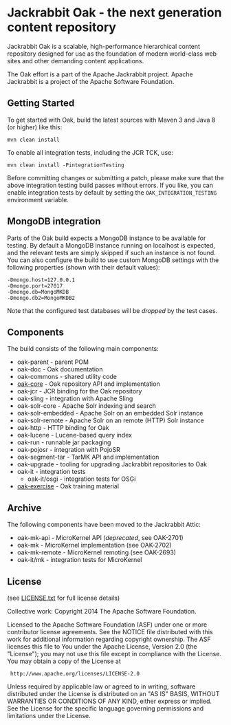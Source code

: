 Jackrabbit Oak - the next generation content repository
=======================================================


Jackrabbit Oak is a scalable, high-performance hierarchical content
repository designed for use as the foundation of modern world-class
web sites and other demanding content applications.

The Oak effort is a part of the Apache Jackrabbit project.
Apache Jackrabbit is a project of the Apache Software Foundation.

Getting Started 
---------------

To get started with Oak, build the latest sources with
Maven 3 and Java 8 (or higher) like this:

    mvn clean install

To enable all integration tests, including the JCR TCK, use:

    mvn clean install -PintegrationTesting

Before committing changes or submitting a patch, please make sure that
the above integration testing build passes without errors. If you like,
you can enable integration tests by default by setting the
`OAK_INTEGRATION_TESTING` environment variable.

MongoDB integration
-------------------

Parts of the Oak build expects a MongoDB instance to be available for
testing. By default a MongoDB instance running on localhost is expected,
and the relevant tests are simply skipped if such an instance is not found.
You can also configure the build to use custom MongoDB settings with the
following properties (shown with their default values):

    -Dmongo.host=127.0.0.1
    -Dmongo.port=27017
    -Dmongo.db=MongoMKDB
    -Dmongo.db2=MongoMKDB2

Note that the configured test databases will be *dropped* by the test cases.

Components
----------

The build consists of the following main components:

  - oak-parent        - parent POM
  - oak-doc           - Oak documentation
  - oak-commons       - shared utility code
  - [oak-core][1]     - Oak repository API and implementation
  - oak-jcr           - JCR binding for the Oak repository
  - oak-sling         - integration with Apache Sling
  - oak-solr-core     - Apache Solr indexing and search
  - oak-solr-embedded - Apache Solr on an embedded Solr instance
  - oak-solr-remote   - Apache Solr on an remote (HTTP) Solr instance
  - oak-http          - HTTP binding for Oak
  - oak-lucene        - Lucene-based query index
  - oak-run           - runnable jar packaging
  - oak-pojosr        - integration with PojoSR
  - oak-segment-tar   - TarMK API and implementation
  - oak-upgrade       - tooling for upgrading Jackrabbit repositories to Oak
  - oak-it            - integration tests
    - oak-it/osgi     - integration tests for OSGi
  - [oak-exercise][2] - Oak training material

  [1]: oak-api/README.md
  [2]: oak-exercise/README.md

Archive
-------

The following components have been moved to the Jackrabbit Attic:

  - oak-mk-api        - MicroKernel API (_deprecated_, see OAK-2701)
  - oak-mk            - MicroKernel implementation  (see OAK-2702)
  - oak-mk-remote     - MicroKernel remoting  (see OAK-2693)
  - oak-it/mk         - integration tests for MicroKernel

License
-------

(see [LICENSE.txt](LICENSE.txt) for full license details)

Collective work: Copyright 2014 The Apache Software Foundation.

Licensed to the Apache Software Foundation (ASF) under one or more
contributor license agreements.  See the NOTICE file distributed with
this work for additional information regarding copyright ownership.
The ASF licenses this file to You under the Apache License, Version 2.0
(the "License"); you may not use this file except in compliance with
the License.  You may obtain a copy of the License at

     http://www.apache.org/licenses/LICENSE-2.0

Unless required by applicable law or agreed to in writing, software
distributed under the License is distributed on an "AS IS" BASIS,
WITHOUT WARRANTIES OR CONDITIONS OF ANY KIND, either express or implied.
See the License for the specific language governing permissions and
limitations under the License.
